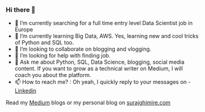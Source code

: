 ### Hi there 👋

<!--
**surajghimire/surajghimire** is a ✨ _special_ ✨ repository because its `README.md` (this file) appears on your GitHub profile.

Here are some ideas to get you started:
-->
- 🔭 I’m currently searching for a  full time entry level Data Scientist job in Europe
- 🌱 I’m currently learning Big Data, AWS. Yes, learning new and cool tricks of Python and SQL too.  
- 👯 I’m looking to collaborate on blogging and vlogging. 
- 🤔 I’m looking for help with finding job. 
- 💬 Ask me about Python, SQL, Data Science, blogging, social media content.  If you want to grow as a technical writer on Medium, I will coach you about the platform.
- 📫 How to reach me? :  Oh yeah, I quickly reply to your messages on - <a href="https://linkedin.com/in/surajghimire03" target="_blank" rel="noopener noreferrer">Linkedin</a> 


Read my <a href="https://thesurajblog.medium.com/" target="_blank" rel="noopener noreferrer">Medium</a>   blogs or my personal blog on  <a href="http://surajghimire.com/
/" target="_blank" rel="noopener noreferrer">surajghimire.com</a>

